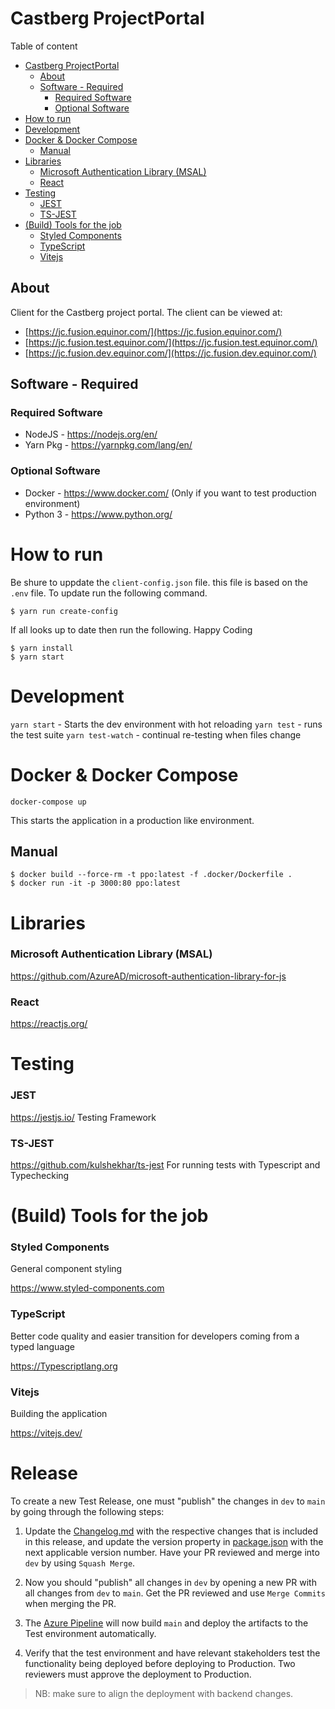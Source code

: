 # Castberg ProjectPortal

Table of content

- [Castberg ProjectPortal](#castberg-projectportal)
  - [About](#about)
  - [Software - Required](#software---required)
    - [Required Software](#required-software)
    - [Optional Software](#optional-software)
- [How to run](#how-to-run)
- [Development](#development)
- [Docker & Docker Compose](#docker--docker-compose)
  - [Manual](#manual)
- [Libraries](#libraries)
    - [Microsoft Authentication Library (MSAL)](#microsoft-authentication-library-msal)
    - [React](#react)
- [Testing](#testing)
    - [JEST](#jest)
    - [TS-JEST](#ts-jest)
- [(Build) Tools for the job](#build-tools-for-the-job)
    - [Styled Components](#styled-components)
    - [TypeScript](#typescript)
    - [Vitejs](#vitejs)

## About

Client for the Castberg project portal. The client can be 
viewed at:
- [https://jc.fusion.equinor.com/](https://jc.fusion.equinor.com/)
- [https://jc.fusion.test.equinor.com/](https://jc.fusion.test.equinor.com/)
- [https://jc.fusion.dev.equinor.com/](https://jc.fusion.dev.equinor.com/)

## Software - Required
### Required Software
- NodeJS - https://nodejs.org/en/
- Yarn Pkg - https://yarnpkg.com/lang/en/

### Optional Software
- Docker - https://www.docker.com/ (Only if you want to test production environment)
- Python 3 - https://www.python.org/

# How to run

Be shure to uppdate the `client-config.json` file. this file is based on the `.env` file. To update run the following command.

```PS
$ yarn run create-config
```

If all looks up to date then run the following. Happy Coding

```PS
$ yarn install
$ yarn start
```


# Development
`yarn start` - Starts the dev environment with hot reloading
`yarn test` - runs the test suite
`yarn test-watch` - continual re-testing when files change

# Docker & Docker Compose

```
docker-compose up
```
This starts the application in a production like environment. 

## Manual

```
$ docker build --force-rm -t ppo:latest -f .docker/Dockerfile .
$ docker run -it -p 3000:80 ppo:latest
```

# Libraries

### Microsoft Authentication Library (MSAL)

https://github.com/AzureAD/microsoft-authentication-library-for-js

### React
https://reactjs.org/

# Testing

### JEST
https://jestjs.io/
Testing Framework

### TS-JEST
https://github.com/kulshekhar/ts-jest
For running tests with Typescript and Typechecking


# (Build) Tools for the job

### Styled Components
General component styling

https://www.styled-components.com

### TypeScript
Better code quality and easier transition for developers coming from a typed language

https://Typescriptlang.org

### Vitejs
Building the application

https://vitejs.dev/

# Release

To create a new Test Release, one must "publish" the changes in `dev` to `main` by going through the following steps:

1. Update the [Changelog.md](./Changelog.md) with the respective changes that is included in this release, and update the version property in [package.json](./package.json) with the next applicable version number. Have your PR reviewed and merge into `dev` by using `Squash Merge`.

2. Now you should "publish" all changes in `dev` by opening a new PR with all changes from `dev` to `main`. Get the PR reviewed and use `Merge Commits` when merging the PR.

3. The [Azure Pipeline](https://dev.azure.com/Equinor/Johan%20Castberg%20-%20Portal/_build) will now build `main` and deploy the artifacts to the Test environment automatically. 

3. Verify that the test environment and have relevant stakeholders test the functionality being deployed before deploying to Production. Two reviewers must approve the deployment to Production.

> NB: make sure to align the deployment with backend changes.

